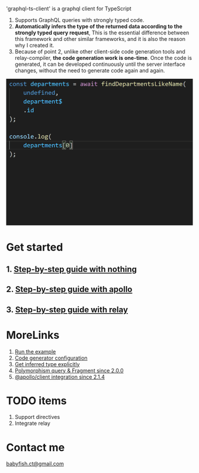'graphql-ts-client' is a graphql client for TypeScript

1. Supports GraphQL queries with strongly typed code.
2. **Automatically infers the type of the returned data according to the strongly typed query request**, This is the essential difference between this framework and other similar frameworks, and it is also the reason why I created it.
3. Because of point 2, unlike other client-side code generation tools and relay-compiler, **the code generation work is one-time**. Once the code is generated, it can be developed continuously until the server interface changes, without the need to generate code again and again.

![ImageText](graphql-ts-client.gif)


# Get started

## 1. [Step-by-step guide with nothing](get-start-async.md)
## 2. [Step-by-step guide with apollo](get-start-apollo.md)
## 3. [Step-by-step guide with relay](get-start-relay.md)

# MoreLinks

1. [Run the example](example/README.md)
2. [Code generator configuration](codegen-properties.md)
3. [Get inferred type explicitly](model-type.md)
4. [Polymorphism query & Fragment since 2.0.0](2.0.0.md)
5. [@apollo/client integration since 2.1.4](/example/client/apollo-demo/README.md)

# TODO items

1. Support directives
2. Integrate relay

# Contact me
babyfish.ct@gmail.com
